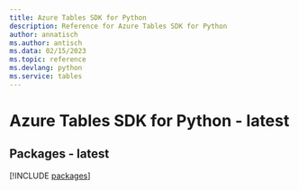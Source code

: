 ```yaml
---
title: Azure Tables SDK for Python
description: Reference for Azure Tables SDK for Python
author: annatisch
ms.author: antisch
ms.data: 02/15/2023
ms.topic: reference
ms.devlang: python
ms.service: tables
---
```

# Azure Tables SDK for Python - latest
## Packages - latest
[!INCLUDE [packages](tables-index.md)]